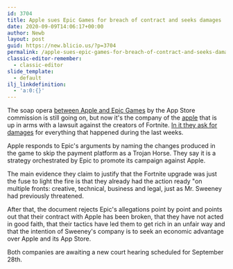 ```yaml
---
id: 3704
title: Apple sues Epic Games for breach of contract and seeks damages
date: 2020-09-09T14:06:17+00:00
author: Newb
layout: post
guid: https://new.blicio.us/?p=3704
permalink: /apple-sues-epic-games-for-breach-of-contract-and-seeks-damages/
classic-editor-remember:
  - classic-editor
slide_template:
  - default
ilj_linkdefinition:
  - 'a:0:{}'
---
```

The soap opera [between Apple and Epic Games](https://new.blicio.us/apple-deleted-epic-games-account/) by the App Store commission is still going on, but now it's the company of the [apple](https://new.blicio.us/the-humble-beginnings-of-apple/) that is up in arms with a lawsuit against the creators of Fortnite. [In it they ask for damages](https://www.cnbc.com/2020/09/08/apple-seeks-damages-from-epic-for-breach-of-contract.html) for everything that happened during the last weeks.

Apple responds to Epic's arguments by naming the changes produced in the game to skip the payment platform as a Trojan Horse. They say it is a strategy orchestrated by Epic to promote its campaign against Apple.

The main evidence they claim to justify that the Fortnite upgrade was just the fuse to light the fire is that they already had the action ready "on multiple fronts: creative, technical, business and legal, just as Mr. Sweeney had previously threatened.

After that, the document rejects Epic's allegations point by point and points out that their contract with Apple has been broken, that they have not acted in good faith, that their tactics have led them to get rich in an unfair way and that the intention of Sweeney's company is to seek an economic advantage over Apple and its App Store.

Both companies are awaiting a new court hearing scheduled for September 28th.